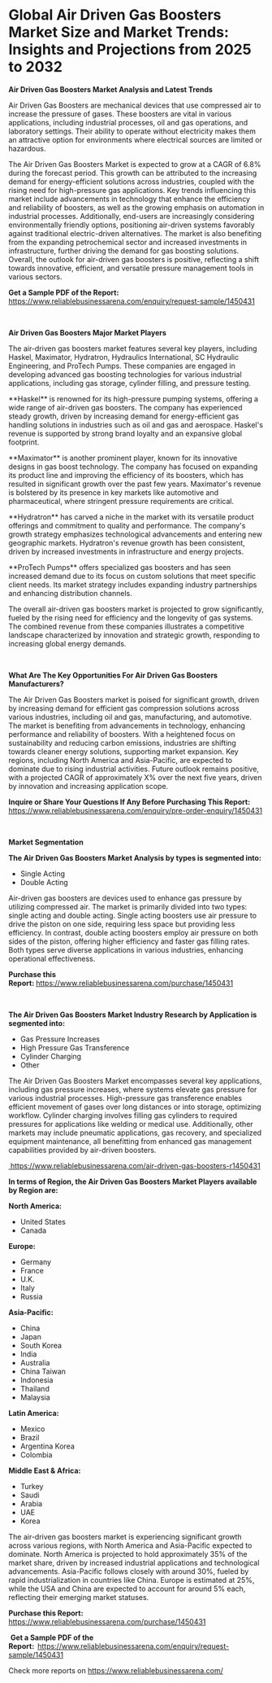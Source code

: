 <p><h1>Global Air Driven Gas Boosters Market Size and Market Trends: Insights and Projections from 2025 to 2032</h1></p><p><strong>Air Driven Gas Boosters Market Analysis and Latest Trends</strong></p>
<p><p>Air Driven Gas Boosters are mechanical devices that use compressed air to increase the pressure of gases. These boosters are vital in various applications, including industrial processes, oil and gas operations, and laboratory settings. Their ability to operate without electricity makes them an attractive option for environments where electrical sources are limited or hazardous.</p><p>The Air Driven Gas Boosters Market is expected to grow at a CAGR of 6.8% during the forecast period. This growth can be attributed to the increasing demand for energy-efficient solutions across industries, coupled with the rising need for high-pressure gas applications. Key trends influencing this market include advancements in technology that enhance the efficiency and reliability of boosters, as well as the growing emphasis on automation in industrial processes. Additionally, end-users are increasingly considering environmentally friendly options, positioning air-driven systems favorably against traditional electric-driven alternatives. The market is also benefiting from the expanding petrochemical sector and increased investments in infrastructure, further driving the demand for gas boosting solutions. Overall, the outlook for air-driven gas boosters is positive, reflecting a shift towards innovative, efficient, and versatile pressure management tools in various sectors.</p></p>
<p><strong>Get a Sample PDF of the Report:&nbsp;</strong> <a href="https://www.reliablebusinessarena.com/enquiry/request-sample/1450431?utm_campaign=2138&utm_medium=2&utm_source=Github&utm_content=ia&utm_term=21022025&utm_id=air-driven-gas-boosters">https://www.reliablebusinessarena.com/enquiry/request-sample/1450431</a></p>
<p>&nbsp;</p>
<p><strong>Air Driven Gas Boosters Major Market Players</strong></p>
<p><p>The air-driven gas boosters market features several key players, including Haskel, Maximator, Hydratron, Hydraulics International, SC Hydraulic Engineering, and ProTech Pumps. These companies are engaged in developing advanced gas boosting technologies for various industrial applications, including gas storage, cylinder filling, and pressure testing.</p><p>**Haskel** is renowned for its high-pressure pumping systems, offering a wide range of air-driven gas boosters. The company has experienced steady growth, driven by increasing demand for energy-efficient gas handling solutions in industries such as oil and gas and aerospace. Haskel's revenue is supported by strong brand loyalty and an expansive global footprint.</p><p>**Maximator** is another prominent player, known for its innovative designs in gas boost technology. The company has focused on expanding its product line and improving the efficiency of its boosters, which has resulted in significant growth over the past few years. Maximator's revenue is bolstered by its presence in key markets like automotive and pharmaceutical, where stringent pressure requirements are critical.</p><p>**Hydratron** has carved a niche in the market with its versatile product offerings and commitment to quality and performance. The company's growth strategy emphasizes technological advancements and entering new geographic markets. Hydratron's revenue growth has been consistent, driven by increased investments in infrastructure and energy projects.</p><p>**ProTech Pumps** offers specialized gas boosters and has seen increased demand due to its focus on custom solutions that meet specific client needs. Its market strategy includes expanding industry partnerships and enhancing distribution channels.</p><p>The overall air-driven gas boosters market is projected to grow significantly, fueled by the rising need for efficiency and the longevity of gas systems. The combined revenue from these companies illustrates a competitive landscape characterized by innovation and strategic growth, responding to increasing global energy demands.</p></p>
<p>&nbsp;</p>
<p><strong>What Are The Key Opportunities For Air Driven Gas Boosters Manufacturers?</strong></p>
<p><p>The Air Driven Gas Boosters market is poised for significant growth, driven by increasing demand for efficient gas compression solutions across various industries, including oil and gas, manufacturing, and automotive. The market is benefiting from advancements in technology, enhancing performance and reliability of boosters. With a heightened focus on sustainability and reducing carbon emissions, industries are shifting towards cleaner energy solutions, supporting market expansion. Key regions, including North America and Asia-Pacific, are expected to dominate due to rising industrial activities. Future outlook remains positive, with a projected CAGR of approximately X% over the next five years, driven by innovation and increasing application scope.</p></p>
<p><strong>Inquire or Share Your Questions If Any Before Purchasing This Report:</strong> <a href="https://www.reliablebusinessarena.com/enquiry/pre-order-enquiry/1450431?utm_campaign=2138&utm_medium=2&utm_source=Github&utm_content=ia&utm_term=21022025&utm_id=air-driven-gas-boosters">https://www.reliablebusinessarena.com/enquiry/pre-order-enquiry/1450431</a></p>
<p>&nbsp;</p>
<p><strong>Market Segmentation</strong></p>
<p><strong>The Air Driven Gas Boosters Market Analysis by types is segmented into:</strong></p>
<p><ul><li>Single Acting</li><li>Double Acting</li></ul></p>
<p><p>Air-driven gas boosters are devices used to enhance gas pressure by utilizing compressed air. The market is primarily divided into two types: single acting and double acting. Single acting boosters use air pressure to drive the piston on one side, requiring less space but providing less efficiency. In contrast, double acting boosters employ air pressure on both sides of the piston, offering higher efficiency and faster gas filling rates. Both types serve diverse applications in various industries, enhancing operational effectiveness.</p></p>
<p><strong>Purchase this Report:&nbsp;</strong><a href="https://www.reliablebusinessarena.com/purchase/1450431?utm_campaign=2138&utm_medium=2&utm_source=Github&utm_content=ia&utm_term=21022025&utm_id=air-driven-gas-boosters">https://www.reliablebusinessarena.com/purchase/1450431</a></p>
<p>&nbsp;</p>
<p><strong>The Air Driven Gas Boosters Market Industry Research by Application is segmented into:</strong></p>
<p><ul><li>Gas Pressure Increases</li><li>High Pressure Gas Transference</li><li>Cylinder Charging</li><li>Other</li></ul></p>
<p><p>The Air Driven Gas Boosters Market encompasses several key applications, including gas pressure increases, where systems elevate gas pressure for various industrial processes. High-pressure gas transference enables efficient movement of gases over long distances or into storage, optimizing workflow. Cylinder charging involves filling gas cylinders to required pressures for applications like welding or medical use. Additionally, other markets may include pneumatic applications, gas recovery, and specialized equipment maintenance, all benefitting from enhanced gas management capabilities provided by air-driven boosters.</p></p>
<p><a href="https://www.reliablebusinessarena.com/air-driven-gas-boosters-r1450431?utm_campaign=2138&utm_medium=2&utm_source=Github&utm_content=ia&utm_term=21022025&utm_id=air-driven-gas-boosters">&nbsp;https://www.reliablebusinessarena.com/air-driven-gas-boosters-r1450431</a></p>
<p><strong>In terms of Region, the Air Driven Gas Boosters Market Players available by Region are:</strong></p>
<p>
    <p> <strong> North America: </strong>
        <ul>
            <li>United States</li>
            <li>Canada</li>
        </ul>
        </p> 
    <p> <strong> Europe: </strong>
        <ul>
            <li>Germany</li>
            <li>France</li>
            <li>U.K.</li>
            <li>Italy</li>
            <li>Russia</li>
        </ul>
        </p> 
    <p> <strong> Asia-Pacific: </strong>
        <ul>
            <li>China</li>
            <li>Japan</li>
            <li>South Korea</li>
            <li>India</li>
            <li>Australia</li>
            <li>China Taiwan</li>
            <li>Indonesia</li>
            <li>Thailand</li>
            <li>Malaysia</li>
        </ul>
        </p> 
    <p> <strong> Latin America: </strong>
        <ul>
            <li>Mexico</li>
            <li>Brazil</li>
            <li>Argentina Korea</li>
            <li>Colombia</li>
        </ul>
        </p> 
    <p> <strong> Middle East & Africa: </strong>
        <ul>
            <li>Turkey</li>
            <li>Saudi</li>
            <li>Arabia</li>
            <li>UAE</li>
            <li>Korea</li>
        </ul>
    </p>
    </p>
<p><p>The air-driven gas boosters market is experiencing significant growth across various regions, with North America and Asia-Pacific expected to dominate. North America is projected to hold approximately 35% of the market share, driven by increased industrial applications and technological advancements. Asia-Pacific follows closely with around 30%, fueled by rapid industrialization in countries like China. Europe is estimated at 25%, while the USA and China are expected to account for around 5% each, reflecting their emerging market statuses.</p></p>
<p><strong>Purchase this Report: </strong><a href="https://www.reliablebusinessarena.com/purchase/1450431?utm_campaign=2138&utm_medium=2&utm_source=Github&utm_content=ia&utm_term=21022025&utm_id=air-driven-gas-boosters">https://www.reliablebusinessarena.com/purchase/1450431</a></p>
<p>&nbsp;<strong>Get a Sample PDF of the Report:&nbsp;&nbsp;</strong><a href="https://www.reliablebusinessarena.com/enquiry/request-sample/1450431?utm_campaign=2138&utm_medium=2&utm_source=Github&utm_content=ia&utm_term=21022025&utm_id=air-driven-gas-boosters">https://www.reliablebusinessarena.com/enquiry/request-sample/1450431</a></p>
<p><strong></strong></p>
<p>Check more reports on <a href="https://www.reliablebusinessarena.com/?utm_campaign=2138&utm_medium=2&utm_source=Github&utm_content=ia&utm_term=21022025&utm_id=air-driven-gas-boosters">https://www.reliablebusinessarena.com/</a></p>